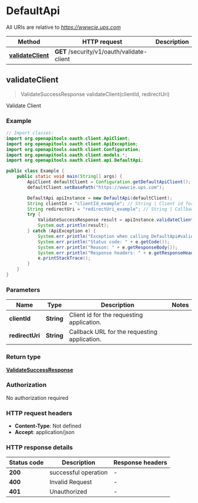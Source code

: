 # DefaultApi

All URIs are relative to *https://wwwcie.ups.com*

| Method | HTTP request | Description |
|------------- | ------------- | -------------|
| [**validateClient**](DefaultApi.md#validateClient) | **GET** /security/v1/oauth/validate-client |  |



## validateClient

> ValidateSuccessResponse validateClient(clientId, redirectUri)



Validate Client

### Example

```java
// Import classes:
import org.openapitools.oauth.client.ApiClient;
import org.openapitools.oauth.client.ApiException;
import org.openapitools.oauth.client.Configuration;
import org.openapitools.oauth.client.models.*;
import org.openapitools.oauth.client.api.DefaultApi;

public class Example {
    public static void main(String[] args) {
        ApiClient defaultClient = Configuration.getDefaultApiClient();
        defaultClient.setBasePath("https://wwwcie.ups.com");

        DefaultApi apiInstance = new DefaultApi(defaultClient);
        String clientId = "clientId_example"; // String | Client id for the requesting application.
        String redirectUri = "redirectUri_example"; // String | Callback URL for the requesting application.
        try {
            ValidateSuccessResponse result = apiInstance.validateClient(clientId, redirectUri);
            System.out.println(result);
        } catch (ApiException e) {
            System.err.println("Exception when calling DefaultApi#validateClient");
            System.err.println("Status code: " + e.getCode());
            System.err.println("Reason: " + e.getResponseBody());
            System.err.println("Response headers: " + e.getResponseHeaders());
            e.printStackTrace();
        }
    }
}
```

### Parameters


| Name | Type | Description  | Notes |
|------------- | ------------- | ------------- | -------------|
| **clientId** | **String**| Client id for the requesting application. | |
| **redirectUri** | **String**| Callback URL for the requesting application. | |

### Return type

[**ValidateSuccessResponse**](ValidateSuccessResponse.md)

### Authorization

No authorization required

### HTTP request headers

- **Content-Type**: Not defined
- **Accept**: application/json


### HTTP response details
| Status code | Description | Response headers |
|-------------|-------------|------------------|
| **200** | successful operation |  -  |
| **400** | Invalid Request |  -  |
| **401** | Unauthorized |  -  |


